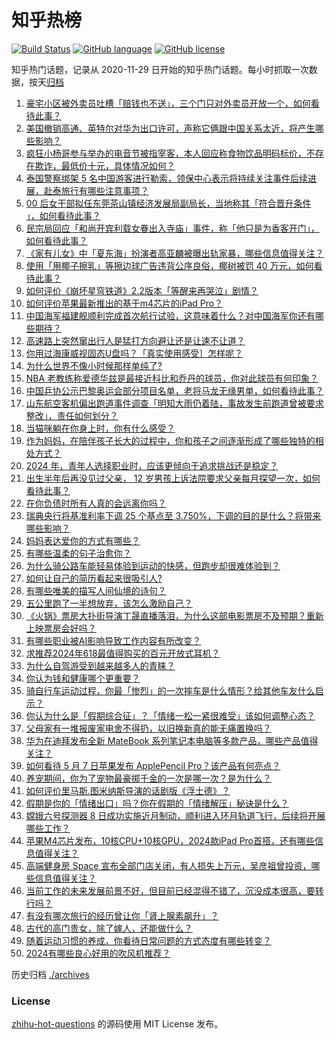 # 知乎热榜
[![Build Status](https://github.com/ToWeLong/zhihu-hot-questions/workflows/CI/badge.svg)](https://github.com/ToWeLong/zhihu-hot-questions/actions)
[![GitHub language](https://img.shields.io/badge/language-golang-orange.svg)](https://golang.org/)
[![GitHub license](https://img.shields.io/github/license/ToWeLong/zhihu-hot-questions)](https://github.com/ToWeLong/zhihu-hot-questions/blob/main/LICENSE)

知乎热门话题，记录从 2020-11-29 日开始的知乎热门话题。每小时抓取一次数据，按天[归档](./archives)

<!-- BEGIN -->

1. [豪宅小区被外卖员吐槽「赔钱也不送」，三个门只对外卖员开放一个，如何看待此事？](https://www.zhihu.com/question/655211306)
1. [美国撤销高通、英特尔对华为出口许可，声称它俩跟中国关系太近，将产生哪些影响？](https://www.zhihu.com/question/655316981)
1. [疯狂小杨哥参与举办的电音节被指宰客，本人回应称食物饮品明码标价，不存在欺诈，最低价十元，具体情况如何？](https://www.zhihu.com/question/655264588)
1. [泰国警察绑架 5 名中国游客进行勒索，领保中心表示将持续关注事件后续进展，赴泰旅行有哪些注意事项？](https://www.zhihu.com/question/655308838)
1. [00 后女干部拟任东莞茶山镇经济发展局副局长，当地称其「符合晋升条件 」，如何看待此事？](https://www.zhihu.com/question/655233703)
1. [民宗局回应「和尚开宾利载女眷出入寺庙」事件，称「他只是为香客开门」，如何看待此事？](https://www.zhihu.com/question/655234982)
1. [《家有儿女》中「夏东海」扮演者高亚麟被曝出轨家暴，哪些信息值得关注？](https://www.zhihu.com/question/655315929)
1. [使用「用椰子擦乳」等擦边球广告违背公序良俗，椰树被罚 40 万元，如何看待此事？](https://www.zhihu.com/question/655337381)
1. [如何评价《崩坏星穹铁道》2.2版本「等醒来再哭泣」剧情？](https://www.zhihu.com/question/654671534)
1. [如何评价苹果最新推出的基于m4芯片的iPad Pro？](https://www.zhihu.com/question/655283483)
1. [中国海军福建舰顺利完成首次航行试验，这意味着什么？对中国海军你还有哪些期待？](https://www.zhihu.com/question/655339599)
1. [高速路上突然窜出行人是猛打方向避让还是让速不让道？](https://www.zhihu.com/question/654117868)
1. [你用过海康威视固态U盘吗？「真实使用感受］怎样呢？](https://www.zhihu.com/question/655342093)
1. [为什么世界不像小时候那样单纯了?](https://www.zhihu.com/question/647838362)
1. [NBA 老教练称爱德华兹是最接近科比和乔丹的球员，你对此球员有何印象？](https://www.zhihu.com/question/655107744)
1. [中国乒协公示巴黎奥运会部分项目名单，老将马龙无缘男单，如何看待此事？](https://www.zhihu.com/question/655213754)
1. [山东航空客机偏出跑道事件调查「明知大雨仍着陆，事故发生前跑道曾被要求整改」，责任如何划分？](https://www.zhihu.com/question/655308925)
1. [当猫咪躺在你身上时，你有什么感受？](https://www.zhihu.com/question/652390517)
1. [作为妈妈，在陪伴孩子长大的过程中，你和孩子之间逐渐形成了哪些独特的相处方式？](https://www.zhihu.com/question/654612141)
1. [2024 年，青年人选择职业时，应该更倾向于追求挑战还是稳定？](https://www.zhihu.com/question/653723731)
1. [出生半年后再没见过父亲， 12  岁男孩上诉法院要求父亲每月探望一次，如何看待此事？](https://www.zhihu.com/question/655213932)
1. [在你负债时所有人真的会远离你吗？](https://www.zhihu.com/question/655052364)
1. [瑞典央行将基准利率下调 25 个基点至 3.750%，下调的目的是什么？将带来哪些影响？](https://www.zhihu.com/question/655343585)
1. [妈妈表达爱你的方式有哪些？](https://www.zhihu.com/question/653884658)
1. [有哪些温柔的句子治愈你？](https://www.zhihu.com/question/655320354)
1. [为什么骑公路车能轻易体验到运动的快感，但跑步却很难体验到？](https://www.zhihu.com/question/654594836)
1. [如何让自己的简历看起来很吸引人?](https://www.zhihu.com/question/652576540)
1. [有哪些唯美的描写人间仙境的诗句？](https://www.zhihu.com/question/654851663)
1. [五公里跑了一半想放弃，该怎么激励自己？](https://www.zhihu.com/question/654331909)
1. [《火锅》票房大扑街导演丁晟直播落泪，为什么这部电影票房不及预期？重新上映票房会好吗？](https://www.zhihu.com/question/654927520)
1. [有哪些职业被AI影响导致工作内容有所改变？](https://www.zhihu.com/question/653199447)
1. [求推荐2024年618最值得购买的百元开放式耳机？](https://www.zhihu.com/question/653644471)
1. [为什么自驾游受到越来越多人的青睐？](https://www.zhihu.com/question/655098742)
1. [你认为钱和健康哪个更重要？](https://www.zhihu.com/question/655128964)
1. [骑自行车运动过程，你最「惨烈」的一次摔车是什么情形？给其他车友什么启示？](https://www.zhihu.com/question/654594560)
1. [你认为什么是「假期综合征」？「情绪一松一紧很难受」该如何调整心态？](https://www.zhihu.com/question/654469997)
1. [父母家有一堆报废家电舍不得扔，以旧换新真的能无痛置换吗？](https://www.zhihu.com/question/653253503)
1. [华为在迪拜发布全新 MateBook 系列笔记本电脑等多款产品，哪些产品值得关注？](https://www.zhihu.com/question/655313849)
1. [如何看待 5 月 7 日苹果发布 ApplePencil Pro？该产品有何亮点？](https://www.zhihu.com/question/655277332)
1. [养宠期间，你为了宠物最豪掷千金的一次是哪一次？是为什么？](https://www.zhihu.com/question/653429690)
1. [如何评价里马斯.图米纳斯导演的话剧版《浮士德》？](https://www.zhihu.com/question/654060045)
1. [假期是你的「情绪出口」吗？你在假期的「情绪解压」秘诀是什么？](https://www.zhihu.com/question/654470009)
1. [嫦娥六号探测器 8 日成功实施近月制动，顺利进入环月轨道飞行，后续将开展哪些工作？](https://www.zhihu.com/question/655321895)
1. [苹果M4芯片发布，10核CPU+10核GPU，2024款iPad Pro首搭，还有哪些信息值得关注？](https://www.zhihu.com/question/655277608)
1. [高端健身房 Space 宣布全部门店关闭，有人损失上万元，吴彦祖曾投资，哪些信息值得关注？](https://www.zhihu.com/question/655234954)
1. [当前工作的未来发展前景不好，但目前已经混得不错了，沉没成本很高，要转行吗？](https://www.zhihu.com/question/652074716)
1. [有没有哪次旅行的经历曾让你「肾上腺素飙升」？](https://www.zhihu.com/question/652682528)
1. [古代的高门贵女，除了嫁人，还能做什么？](https://www.zhihu.com/question/646352659)
1. [随着运动习惯的养成，你看待日常问题的方式态度有哪些转变？](https://www.zhihu.com/question/653429556)
1. [2024有哪些良心好用的吹风机推荐？](https://www.zhihu.com/question/648895341)

<!-- END -->

历史归档 [./archives](./archives)


### License
[zhihu-hot-questions](https://github.com/towelong/zhihu-hot-questions) 的源码使用 MIT License 发布。
